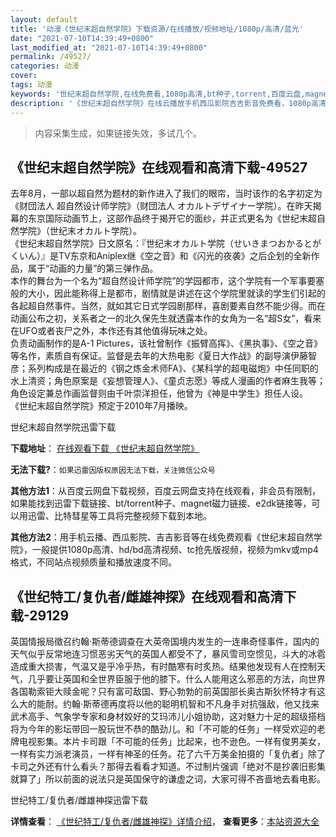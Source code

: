 ```yaml
---
layout: default
title: '动漫《世纪末超自然学院》下载资源/在线播放/视频地址/1080p/高清/蓝光'
date: "2021-07-10T14:39:49+0800"
last_modified_at: "2021-07-10T14:39:49+0800"
permalink: /49527/
categories: 动漫
cover:
tags: 动漫
keywords: '世纪末超自然学院,在线免费看,1080p高清,bt种子,torrent,百度云盘,magnet,磁力链,迅雷下载资源'
description: '《世纪末超自然学院》在线云播放手机西瓜影院吉吉影音免费看，1080p高清bd/hd未删减完整版和tc抢先枪版，mkv/mp4格式，附带bt/torrent种子、magnet/磁力链、百度云盘、网盘资源迅雷下载链接'
---
```


>内容采集生成，如果链接失效，多试几个。


## 《世纪末超自然学院》在线观看和高清下载-49527

去年8月，一部以超自然为题材的新作进入了我们的眼帘，当时该作的名字初定为《财団法人 超自然设计师学院》（财団法人 オカルトデザイナー学院）。在昨天揭幕的东京国际动画节上，这部作品终于揭开它的面纱，并正式更名为《世纪末超自然学院》（世纪末オカルト学院）。<br />《世纪末超自然学院》日文原名：『世纪末オカルト学院（せいきまつおかるとがくいん）』是TV东京和Aniplex继《空之音》和《闪光的夜袭》之后企划的全新作品，属于&ldquo;动画的力量&rdquo;的第三弹作品。<br />本作的舞台为一个名为&ldquo;超自然设计师学院”的学园都市，这个学院有一个军事要塞般的大小，因此能称得上是都市，剧情就是讲述在这个学院里就读的学生们引起的各起超自然事件。当然，就如其它日式学园剧那样，喜剧要素自然不能少得。而在动画公布之初，关系者之一的北久保先生就透露本作的女角为一名&ldquo;超S女&rdquo;，看来在UFO或者丧尸之外，本作还有其他值得玩味之处。<br />负责动画制作的是A-1 Pictures，该社曾制作《振臂高挥》、《黑执事》、《空之音》等名作，素质自有保证。监督是去年的大热电影《夏日大作战》的副导演伊藤智彦；系列构成是在最近的《钢之炼金术师FA》、《某科学的超电磁炮》中任同职的水上清资；角色原案是《妄想管理人》、《童贞志愿》等成人漫画的作者麻生我等；角色设定兼总作画监督则由千叶崇洋担任，他曾为《神是中学生》担任人设。<br />《世纪末超自然学院》预定于2010年7月播映。


世纪末超自然学院迅雷下载

**下载地址**： [在线观看下载 《世纪末超自然学院》](https://www.993dy.com//vod-detail-id-4072.html) 


**无法下载?**：`如果迅雷因版权原因无法下载，关注微信公众号 `

**其他方法1**：从百度云网盘下载视频，百度云网盘支持在线观看，非会员有限制，如果能找到迅雷下载链接、bt/torrent种子、magnet磁力链接、e2dk链接等，可以用迅雷、比特彗星等工具将完整视频下载到本地。

**其他方法2**：用手机云播、西瓜影院、吉吉影音等在线免费观看《世纪末超自然学院》，一般提供1080p高清、hd/bd高清视频、tc抢先版视频，视频为mkv或mp4格式，不同站点视频质量和播放速度不同。


## 《世纪特工/复仇者/雌雄神探》在线观看和高清下载-29129

英国情报局徵召约翰·斯蒂德调查在大英帝国境内发生的一连串奇怪事件，国内的天气似乎反常地连习惯恶劣天气的英国人都受不了，暴风雪司空惯见，斗大的冰雹造成重大损害，气温又是乎冷乎热，有时酷寒有时炙热。结果他发现有人在控制天气，几乎要让英国和全世界臣服于他的膝下。什么人能用这么邪恶的方法，向世界各国勒索钜大赎金呢？只有富可敌国、野心勃勃的前英国部长奥古斯狄怀特才有这么大的能耐。约翰&middot;斯蒂德再度将以他的聪明机智和不凡身手对抗强敌，他又找来武术高手、气象学专家和身材姣好的艾玛沛儿小姐协助，这对魅力十足的超级搭档将为今年的影坛带回一股玩世不恭的酷劲儿。和「不可能的任务」一样受欢迎的老牌电视影集。本片卡司跟「不可能的任务」比起来，也不逊色。一样有俊男美女，一样有实力派老演员，一样有神圣的任务。花了六千万美金拍摄的「复仇者」除了卡司之外还有什么看头？那得去看看才知道。不过制片强调「绝对不是抄袭旧影集就算了」所以前面的说法只是英国保守的谦虚之词，大家可得不吝啬地去看电影。


世纪特工/复仇者/雌雄神探迅雷下载

**详情查看**： [《世纪特工/复仇者/雌雄神探》详情介绍](/movie/29129/)， **查看更多**：[本站资源大全](/movie/t/all/)

